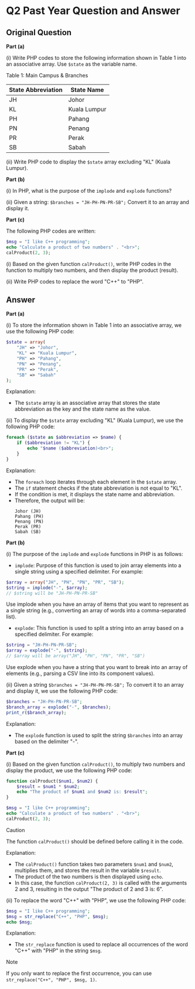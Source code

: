 # Q2 Past Year Question and Answer

## Original Question

**Part (a)**

(i) Write PHP codes to store the following information shown in Table 1 into an associative array. Use `$state` as the variable name.

Table 1: Main Campus & Branches

| State Abbreviation | State Name |
| --- | --- |
| JH | Johor |
| KL | Kuala Lumpur |
| PH | Pahang |
| PN | Penang |
| PR | Perak |
| SB | Sabah |

(ii) Write PHP code to display the `$state` array excluding "KL" (Kuala Lumpur).

**Part (b)**

(i) In PHP, what is the purpose of the `implode` and `explode` functions?

(ii) Given a string: `$branches = "JH-PH-PN-PR-SB";` Convert it to an array and display it.

**Part (c)**

The following PHP codes are written:

```php
$msg = "I like C++ programming";
echo "Calculate a product of two numbers" . "<br>";
calProduct(2, 3);
```

(i) Based on the given function `calProduct()`, write PHP codes in the function to multiply two numbers, and then display the product (result).

(ii) Write PHP codes to replace the word "C++" to "PHP".

## Answer

**Part (a)**

(i) To store the information shown in Table 1 into an associative array, we use the following PHP code:

```php
$state = array(
    "JH" => "Johor",
    "KL" => "Kuala Lumpur",
    "PH" => "Pahang",
    "PN" => "Penang",
    "PR" => "Perak",
    "SB" => "Sabah"
);
```

Explanation:

- The `$state` array is an associative array that stores the state abbreviation as the key and the state name as the value.

(ii) To display the `$state` array excluding "KL" (Kuala Lumpur), we use the following PHP code:

```php
foreach ($state as $abbreviation => $name) {
    if ($abbreviation != "KL") {
        echo "$name ($abbreviation)<br>";
    }
}
```

Explanation:

- The `foreach` loop iterates through each element in the `$state` array.
- The `if` statement checks if the state abbreviation is not equal to "KL".
- If the condition is met, it displays the state name and abbreviation.
- Therefore, the output will be:
  ```
  Johor (JH)
  Pahang (PH)
  Penang (PN)
  Perak (PR)
  Sabah (SB)
  ```

**Part (b)**

(i) The purpose of the `implode` and `explode` functions in PHP is as follows:

- `implode`: Purpose of this function is used to join array elements into a single string using a specified delimiter. For example:

```php
$array = array("JH", "PH", "PN", "PR", "SB");
$string = implode("-", $array);
// $string will be "JH-PH-PN-PR-SB"
```
Use implode when you have an array of items that you want to represent as a single string (e.g., converting an array of words into a comma-separated list).

- `explode`: This function is used to split a string into an array based on a specified delimiter. For example:

```php
$string = "JH-PH-PN-PR-SB";
$array = explode("-", $string);
// $array will be array("JH", "PH", "PN", "PR", "SB")
```

Use explode when you have a string that you want to break into an array of elements (e.g., parsing a CSV line into its component values).

(ii) Given a string `$branches = "JH-PH-PN-PR-SB";` To convert it to an array and display it, we use the following PHP code:

```php
$branches = "JH-PH-PN-PR-SB";
$branch_array = explode("-", $branches);
print_r($branch_array);
```

Explanation:

- The `explode` function is used to split the string `$branches` into an array based on the delimiter "-".

**Part (c)**

(i) Based on the given function `calProduct()`, to multiply two numbers and display the product, we use the following PHP code:

```php
function calProduct($num1, $num2) {
    $result = $num1 * $num2;
    echo "The product of $num1 and $num2 is: $result";
}

$msg = "I like C++ programming";
echo "Calculate a product of two numbers" . "<br>";
calProduct(2, 3);
```

> [!CAUTION]
> The function `calProduct()` should be defined before calling it in the code.

Explanation:

- The `calProduct()` function takes two parameters `$num1` and `$num2`, multiplies them, and stores the result in the variable `$result`.
- The product of the two numbers is then displayed using `echo`.
- In this case, the function `calProduct(2, 3)` is called with the arguments 2 and 3, resulting in the output "The product of 2 and 3 is: 6".

(ii) To replace the word "C++" with "PHP", we use the following PHP code:

```php
$msg = "I like C++ programming";
$msg = str_replace("C++", "PHP", $msg);
echo $msg;
```

Explanation:

- The `str_replace` function is used to replace all occurrences of the word "C++" with "PHP" in the string `$msg`.

> [!NOTE]
> If you only want to replace the first occurrence, you can use `str_replace("C++", "PHP", $msg, 1)`.